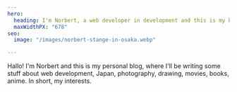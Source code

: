 ```yaml
---
hero:
  heading: I'm Norbert, a web developer in development and this is my blog.
  maxWidthPX: "678"
seo:
  image: "/images/norbert-stange-in-osaka.webp"

---
```

Hallo! I'm Norbert and this is my personal blog, where I'll be writing some stuff about web development, Japan, photography, drawing, movies, books, anime. In short, my interests.